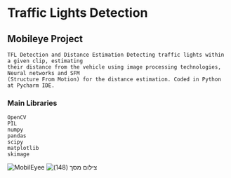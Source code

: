 # Traffic Lights Detection
## Mobileye Project

    TFL Detection and Distance Estimation Detecting traffic lights within a given clip, estimating
    their distance from the vehicle using image processing technologies, Neural networks and SFM 
    (Structure From Motion) for the distance estimation. Coded in Python at Pycharm IDE.


### Main Libraries
    OpenCV
    PIL
    numpy
    pandas
    scipy 
    matplotlib
    skimage

![MobilEyee](https://user-images.githubusercontent.com/92340496/184168179-d54c1965-3ee0-4cc5-8bb5-2bebb20f5f6f.jpg)
![‏‏צילום מסך (148)](https://user-images.githubusercontent.com/92340496/188286996-352fcca9-78a5-49a7-82d3-cd83278c0ba7.png)
